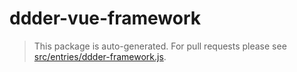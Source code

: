 # ddder-vue-framework

> This package is auto-generated. For pull requests please see [src/entries/ddder-framework.js](https://github.com/Ddder-FE/vue/blob/ddder/src/platforms/ddder/entry-framework.js).
